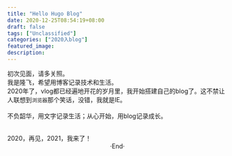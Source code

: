 ```yaml
---
title: "Hello Hugo Blog"
date: 2020-12-25T08:54:19+08:00
draft: false
tags: ["Unclassified"]
categories: ["2020入blog"]
featured_image: 
description: 
---
```


初次见面，请多关照。  
我是隆飞，希望用博客记录技术和生活。  
2020年了，vlog都已经遍地开花的岁月里，我开始搭建自己的blog了。这不禁让人联想到`浏览器`那个笑话，没错，我就是IE。    
<br>
不负韶华，用文字记录生活；从心开始，用blog记录成长。  
  
<br>
2020，再见，2021，我来了！
<br>

<center>  ·End·  </center>
